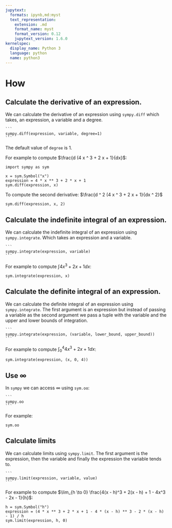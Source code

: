 ```yaml
---
jupytext:
  formats: ipynb,md:myst
  text_representation:
    extension: .md
    format_name: myst
    format_version: 0.12
    jupytext_version: 1.6.0
kernelspec:
  display_name: Python 3
  language: python
  name: python3
---
```


# How


## Calculate the derivative of an expression.

We can calculate the derivative of an expression using `sympy.diff` which takes,
an expression, a variable and a degree.

````{tip}
```
sympy.diff(expression, variable, degree=1)
```
````

The default value of `degree` is 1.

For example to compute $\frac{d (4 x ^ 3 + 2 x + 1}{dx}$:

```{code-cell} ipython3
import sympy as sym

x = sym.Symbol("x")
expression = 4 * x ** 3 + 2 * x + 1
sym.diff(expression, x)
```

To compute the second derivative: $\frac{d ^ 2 (4 x ^ 3 + 2 x + 1}{dx ^ 2}$

```{code-cell} ipython3
sym.diff(expression, x, 2)
```

## Calculate the indefinite integral of an expression.

We can calculate the indefinite integral of an expression using
`sympy.integrate`. Which takes an expression and a variable.

````{tip}
```
sympy.integrate(expression, variable)
```
````

For example to compute $\int 4x^3 + 2x + 1 dx$:

```{code-cell} ipython3
sym.integrate(expression, x)
```

## Calculate the definite integral of an expression.

We can calculate the definite integral of an expression using
`sympy.integrate`. The first argument is an expression but instead of passing a
variable as the second argument we pass a tuple with the variable and the upper
and lower bounds of integration.

````{tip}
```
sympy.integrate(expression, (variable, lower_bound, upper_bound))
```
````

For example to compute $\int_0^4 4x^3 + 2x + 1 dx$:

```{code-cell} ipython3
sym.integrate(expression, (x, 0, 4))
```

## Use $\infty$

In `sympy` we can access $\infty$ using `sym.oo`:

````{tip}
```
sympy.oo
```
````

For example:

```{code-cell} ipython3
sym.oo
```

## Calculate limits

We can calculate limits using `sympy.limit`. The first argument is the
expression, then the variable and finally the expression the variable tends to.

````{tip}
```
sympy.limit(expression, variable, value)
```
````

For example to compute $\lim_{h \to 0} \frac{4(x - h)^3 + 2(x - h) + 1  - 4x^3 -
2x - 1}{h}$:

```{code-cell} ipython3
h = sym.Symbol("h")
expression = (4 * x ** 3 + 2 * x + 1 - 4 * (x - h) ** 3 - 2 * (x - h) - 1) / h
sym.limit(expression, h, 0)
```
